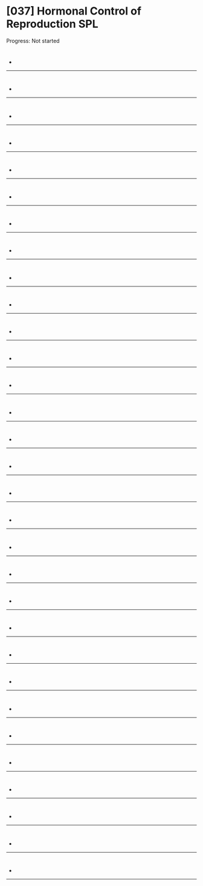 # [037] Hormonal Control of Reproduction SPL

Progress: Not started

# 

- 

---

# 

- 

---

# 

- 

---

# 

- 

---

# 

- 

---

# 

- 

---

# 

- 

---

# 

- 

---

# 

- 

---

# 

- 

---

# 

- 

---

# 

- 

---

# 

- 

---

# 

- 

---

# 

- 

---

# 

- 

---

# 

- 

---

# 

- 

---

# 

- 

---

# 

- 

---

# 

- 

---

# 

- 

---

# 

- 

---

# 

- 

---

# 

- 

---

# 

- 

---

# 

- 

---

# 

- 

---

# 

- 

---

# 

- 

---

# 

- 

---